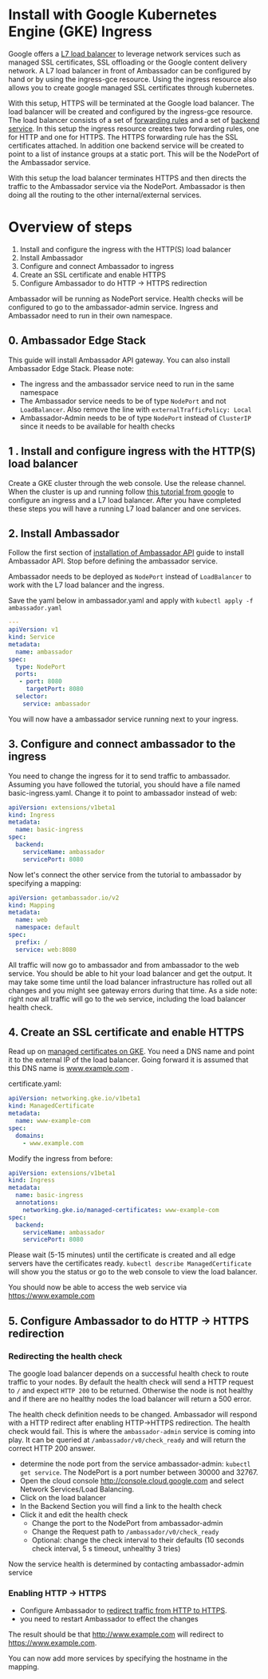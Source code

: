 # Install with Google Kubernetes Engine (GKE) Ingress 

Google offers a [L7 load balancer](https://cloud.google.com/kubernetes-engine/docs/concepts/ingress) to 
leverage network services such as managed SSL certificates, SSL offloading or the Google content delivery network. 
A L7 load balancer in front of Ambassador can be configured by hand or by using the ingress-gce resource. Using the 
ingress resource also allows you to create google managed SSL certificates through kubernetes.

With this setup, HTTPS will be terminated at the Google load balancer. The load balancer will be created and configured by 
the ingress-gce resource. The load balancer consists of a set of 
[forwarding rules](https://cloud.google.com/load-balancing/docs/forwarding-rule-concepts#https_lb) and a set of
[backend service](https://cloud.google.com/load-balancing/docs/backend-service). 
In this setup the ingress resource creates two forwarding rules, one for HTTP and one for HTTPS. The HTTPS
forwarding rule has the SSL certificates attached. In addition one backend service will be created to point to
a list of instance groups at a static port. This will be the NodePort of the Ambassador service. 

With this setup the load balancer terminates HTTPS and then directs the traffic to the Ambassador service 
via the NodePort. Ambassador is then doing all the routing to the other internal/external services. 

# Overview of steps

1. Install and configure the ingress with the HTTP(S) load balancer
2. Install Ambassador
3. Configure and connect Ambassador to ingress
4. Create an SSL certificate and enable HTTPS
5. Configure Ambassador to do HTTP -> HTTPS redirection

Ambassador will be running as NodePort service. Health checks will be configured to go to the ambassador-admin service. Ingress and Ambassador need to run in their own namespace.

## 0. Ambassador Edge Stack

This guide will install Ambassador API gateway. You can also install Ambassador Edge Stack. Please note:
- The ingress and the ambassador service need to run in the same namespace
- The Ambassador service needs to be of type `NodePort` and not `LoadBalancer`. Also remove the line with `externalTrafficPolicy: Local`
- Ambassador-Admin needs to be of type `NodePort` instead of `ClusterIP` since it needs to be available for health checks
 
## 1 . Install and configure ingress with the HTTP(S) load balancer

Create a GKE cluster through the web console. Use the release channel. When the cluster
is up and running follow [this tutorial from google](https://cloud.google.com/kubernetes-engine/docs/tutorials/http-balancer) to configure 
an ingress and a L7 load balancer. After you have completed these steps you will have a running L7 load balancer
and one services. 

## 2. Install Ambassador

Follow the first section of [installation of Ambassador API](../install/install-ambassador-oss) guide to install Ambassador API.
Stop before defining the ambassador service.

Ambassador needs to be deployed as `NodePort` instead of `LoadBalancer` to work with the L7 load balancer and the ingress.

Save the yaml below in ambassador.yaml and apply with `kubectl apply -f ambassador.yaml`
```yaml
---
apiVersion: v1
kind: Service
metadata:
  name: ambassador
spec:
  type: NodePort
  ports:
   - port: 8080
     targetPort: 8080
  selector:
    service: ambassador
```

You will now have a ambassador service running next to your ingress.

## 3.  Configure and connect ambassador to the ingress

You need to change the ingress for it to send traffic to ambassador. Assuming you have followed the tutorial, you should
have a file named basic-ingress.yaml. Change it to point to ambassador instead of web:

```yaml
apiVersion: extensions/v1beta1
kind: Ingress
metadata:
  name: basic-ingress
spec:
  backend:
    serviceName: ambassador
    servicePort: 8080
```

Now let's connect the other service from the tutorial to ambassador by specifying a mapping:

```yaml
apiVersion: getambassador.io/v2
kind: Mapping
metadata:
  name: web
  namespace: default
spec:
  prefix: /
  service: web:8080
```

All traffic will now go to ambassador and from ambassador to the web service. You should be able to hit your load balancer and get the output. It may take some time until the load balancer infrastructure has rolled out all changes and you might see gateway errors during that time.
As a side note: right now all traffic will go to the `web` service, including the load balancer health check.

## 4. Create an SSL certificate and enable HTTPS

Read up on [managed certificates on GKE](https://cloud.google.com/kubernetes-engine/docs/how-to/managed-certs). You need
a DNS name and point it to the external IP of the load balancer. Going forward it is assumed that this DNS name
is www.example.com .

certificate.yaml:
```yaml 
apiVersion: networking.gke.io/v1beta1
kind: ManagedCertificate
metadata:
  name: www-example-com
spec:
  domains:
    - www.example.com
```

Modify the ingress from before:
```yaml
apiVersion: extensions/v1beta1
kind: Ingress
metadata:
  name: basic-ingress
  annotations:
    networking.gke.io/managed-certificates: www-example-com
spec:
  backend:
    serviceName: ambassador
    servicePort: 8080
```

Please wait (5-15 minutes) until the certificate is created and all edge servers have the certificates ready. 
`kubectl describe ManagedCertificate` will show you the status or go to the web console to view the load balancer.

You should now be able to access the web service via https://www.example.com

## 5. Configure Ambassador to do HTTP -> HTTPS redirection

### Redirecting the health check
The google load balancer depends on a successful health check to route traffic to your nodes. By default the
health check will send a HTTP request to `/` and expect `HTTP 200` to be returned. Otherwise the node is not healthy and if there
are no healthy nodes the load balancer will return a 500 error.

The health check definition needs to be changed. Ambassador will respond with a HTTP redirect after enabling HTTP->HTTPS redirection.
The health check would fail. This is where the `ambassador-admin` service is coming into play. It can be queried at `/ambassador/v0/check_ready`
and will return the correct HTTP 200 answer.

- determine the node port from the service ambassador-admin: `kubectl get service`. The NodePort is a port number between 30000 and 32767.
- Open the cloud console http://console.cloud.google.com and select Network Services/Load Balancing.
- Click on the load balancer
- In the Backend Section you will find a link to the health check
- Click it and edit the health check
  - Change the port to the NodePort from ambassador-admin
  - Change the Request path to `/ambassador/v0/check_ready`
  - Optional: change the check interval to their defaults (10 seconds check interval, 5 s timeout, unhealthy 3 tries)

Now the service health is determined by contacting ambassador-admin service

### Enabling HTTP -> HTTPS 

- Configure Ambassador to [redirect traffic from HTTP to HTTPS](../running/tls/cleartext-redirection/#protocol-based-redirection). 
- you need to restart Ambassador to effect the changes

The result should be that http://www.example.com will redirect to https://www.example.com. 

You can now add more services by specifying the hostname in the mapping.
